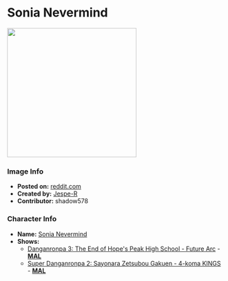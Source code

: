 # Sonia Nevermind

<img src="https://raw.githubusercontent.com/shadow578/Project-Padoru/master/Padoru/U_Jespe-R/danganronpa-sonia-nevermind.png" height="300">

### Image Info
* **Posted on:**     [reddit.com](https://www.reddit.com/r/Padoru/comments/g384d7/daily_padoru_108_sonia_nevermind_danganronpa/)
* **Created by:**    [Jespe-R](https://github.com/shadow578/Project-Padoru/blob/master/table-of-contents/creators/JespeR.md)
* **Contributor:**   shadow578

### Character Info
* **Name:**   [Sonia Nevermind](https://myanimelist.net/character/73207)
* **Shows:**
  * [Danganronpa 3: The End of Hope's Peak High School - Future Arc](https://github.com/shadow578/Project-Padoru/blob/master/table-of-contents/shows/Danganronpa3TheEndofHopesPeakHighSchoolFutureArc.md) - [__MAL__](https://myanimelist.net/anime/32189/Danganronpa_3__The_End_of_Kibougamine_Gakuen_-_Mirai-hen)
  * [Super Danganronpa 2: Sayonara Zetsubou Gakuen - 4-koma KINGS](https://github.com/shadow578/Project-Padoru/blob/master/table-of-contents/shows/SuperDanganronpa2SayonaraZetsubouGakuen4komaKINGS.md) - [__MAL__](https://myanimelist.net/manga/44243/Super_Danganronpa_2__Sayonara_Zetsubou_Gakuen_-_4-koma_KINGS)


